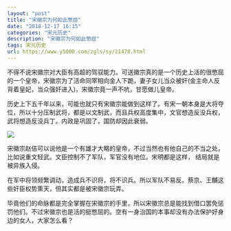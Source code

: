 ```yaml
---
layout: "post"
title: "宋徽宗为何如此憋屈"
date: "2018-12-17 16:15"
categories: "宋元历史"
description: "宋徽宗为何如此憋屈"
tags: 宋元历史
url: https://www.y5000.com/zgls/sy/21478.html
---
```






不得不说宋徽宗对大臣有高超的驾驭能力。可送徽宗真的是一个历史上活的很憋屈的一个皇帝，宋徽宗为了活命同宰相向金人下跪，妻子女儿当众被奸(金主命人反背着皇妃，当众强奸进入)，宋徽宗竟一声不吭，甘愿做儿皇帝。

历史上下五千年以来，可能也就只有宋徽宗能做到这样了。有宋一朝本身是大将夺位，所以十分压制武将，都是以文制武，而且兵权高度集中，文官想造反没兵权，武将想造反没兵丁。内政是巩固了，国防却因此衰弱。

![](https://img.y5000.com/uploads/allimg/170516/093A911S-0.jpg)

宋徽宗赵佶可以说他是一个有雄才大略的皇帝，不过当然也有他自己的不当之处，比如说重文轻武。文臣控制不了军队，军官没有地位。宋明都是这样， 结局就是被异族入侵。

在军中将领频繁调动，造成兵不识将，将不识兵。所以军队不易反。蔡京、王黼这些奸臣权势熏天，但其实都是被宋徽宗玩弄。

毕竟他们的命脉都是完全掌握在宋徽宗的手里，所以宋徽宗总是能找到借口罢免惩罚他们。不过宋徽宗也是活的挺憋屈的。空有一身治国的本事却没有办法保护好身边的女人，大家怎么看？
